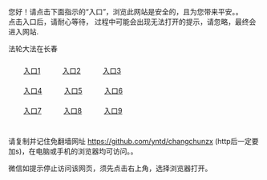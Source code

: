 您好！请点击下面指示的“入口”，浏览此网站是安全的，且为您带来平安。。 <br/>
点击入口后，请耐心等待， 过程中可能会出现无法打开的提示，请忽略，最终会进入网站. </br>

法轮大法在长春<br/>
<div style="padding:10px"><a style="margin:20px" target="_blank" href="https://dlrbrw99zgt88.cloudfront.net/2Qpsp?ynlddhqt" id="ccLink1" rel="nofollow">入口1</a> <a target="_blank" style="margin:20px" href="https://deyv05wer9uln.cloudfront.net/2Qpsp?peujow" id="ccLink2" rel="nofollow">入口2</a> <a style="margin:20px" target="_blank" href="https://d1wut4a0b4mkj5.cloudfront.net/2Qpsp?xielgvn" id="ccLink3" rel="nofollow">入口3</a></div>

<div style="padding:10px" ><a style="margin:20px" target="_blank" href="https://dlrbrw99zgt88.cloudfront.net/2Qpsp?ynlddhqt" id="ccLink4" rel="nofollow">入口4</a> <a style="margin:20px" href="https://deyv05wer9uln.cloudfront.net/2Qpsp?peujow" target="_blank" id="ccLink5" rel="nofollow">入口5</a> <a style="margin:20px" href="https://d1wut4a0b4mkj5.cloudfront.net/2Qpsp?xielgvn" target="_blank" id="ccLink6" rel="nofollow">入口6</a></div>

<div style="padding:10px"><a style="margin:20px" target="_blank" href="https://dlrbrw99zgt88.cloudfront.net/2Qpsp?ynlddhqt" id="ccLink7" rel="nofollow">入口7</a> <a style="margin:20px" href="https://deyv05wer9uln.cloudfront.net/2Qpsp?peujow" target="_blank" id="ccLink8" rel="nofollow">入口8</a> <a style="margin:20px" target="_blank" href="https://d1wut4a0b4mkj5.cloudfront.net/2Qpsp?xielgvn" id="ccLink9" rel="nofollow">入口9</a></div>

<br/>



请复制并记住免翻墙网址 https://github.com/yntd/changchunzx (http后一定要加s)，在电脑或手机的浏览器均可访问。。<br/>

微信如提示停止访问该网页，须先点击右上角，选择浏览器打开。
